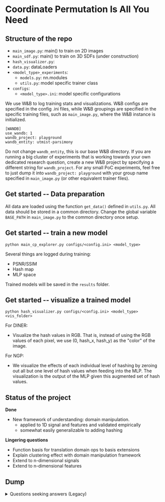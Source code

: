 # Coordinate Permutation Is All You Need

## Structure of the repo
- `main_image.py`: main() to train on 2D images
- `main_sdf.py`: main() to train on 3D SDFs (under construction)
- `hash_visualizer.py`: 
- `data.py`: dataLoaders
- `<model_type>_experiments`: 
    - `models.py`: nn.modules
    - `utils.py`: model specific trainer class 
- `configs`:
    - `<model_type>.ini`: model specific configurations

We use W&B to log training stats and visualizations. W&B configs are specified in the config .ini files, while W&B groupings are specified in the specific training files, such as `main_image.py`, where the W&B instance is initialized.

```
[WANDB]
use_wandb: 1
wandb_project: playground
wandb_entity: utmist-parsimony
```
Do not change `wandb_entity`, this is our base W&B directory. If you are running a big cluster of experiments that is working towards your own dedicated research question, create a new W&B project by specifying a different string for `wandb_project`. For any small PoC experiments, feel free to just dump it into `wandb_project: playground` with your group name specified in `main_image.py` (or other equivalent trainer files).

## Get started -- Data preparation
All data are loaded using the function `get_data()` defined in `utils.py`. All data should be stored in a common directory. Change the global variable `BASE_PATH` in `main_image.py` to the common directory once setup.

## Get started -- train a new model
```python main_cp_explorer.py configs/<config.ini> <model_type>``` 

Several things are logged during training:
- PSNR/SSIM
- Hash map
- MLP space

Trained models will be saved in the `results` folder.

## Get started -- visualize a trained model
```python hash_visualizer.py configs/<config.ini> <model_type> <vis_folder>```

For DINER:
- Visualize the hash values in RGB. That is, instead of using the RGB values of each pixel, we use (0, hash_x, hash_y) as the "color" of the image.

For NGP:
- We visualize the effects of each individual level of hashing by zeroing out all but one level of hash values when feeding into the MLP. The visualization is the output of the MLP given this augmented set of hash values. 

## Status of the project
**Done**
- New framework of understanding: domain manipulation.
    - applied to 1D signal and features and validated empirically
    - somewhat easily generalizable to adding hashing

**Lingering questions**
- Function basis for translation domain ops to basis extensions
- Explain clustering effect with domain manipulation framework
- Extend to n-dimensional signals
- Extend to n-dimensional features

## Dump
<details>
<summary> Questions seeking answers (Legacy) </summary>

- Coordinate permutation (CP) perspective in one resolution (observed; not proved yet)

- How do we prove that NGP is doing CP instead of embedding learning? Or, is embedding learning = CP? We need a rigorous definition and explanation

- CP when concatenated in multiple resolutions

- CP on other hybrid methods

- CP with or without hashing

- CP in 3D or higher dimensions

- CP param to expressivity trade-off (rigorous math)

- Is hash embedding learning permuted coordinates or saving multi-resolution pixel values

- Deformable NGP grid

- CP as a constructive method of INRs

- Can expand a whole topic here…
</details>
